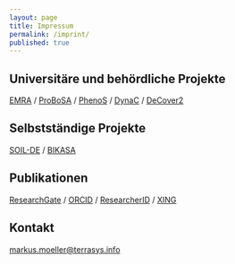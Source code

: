 ```yaml
---
layout: page
title: Impressum
permalink: /imprint/
published: true
---
```


## Universitäre und behördliche Projekte
[EMRA](https://emra.julius-kuehn.de) / [ProBoSA](http://www.probosa.de) / [PhenoS](http://paradigmaps.geo.uni-halle.de/phenos) /  [DynaC](http://paradigmaps.geo.uni-halle.de/dynac) / [DeCover2](http://www.decover.info)

## Selbstständige Projekte
[SOIL-DE](https://flf.julius-kuehn.de/soil-de.html) / [BIKASA](https://paradigmaps.geo.uni-halle.de/bikasa/)

## Publikationen
[ResearchGate](https://www.researchgate.net/profile/Markus_Moeller) / [ORCID](https://orcid.org/0000-0002-1918-7747) / [ResearcherID](http://www.researcherid.com/rid/M-2429-2014) / [XING](https://www.xing.com/profile/Markus_Moeller5/)

## Kontakt
[markus.moeller@terrasys.info](mailto:markus.moeller@terrasys.info)
